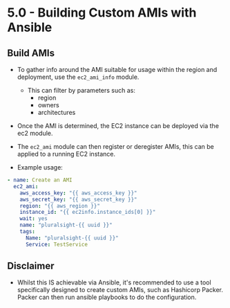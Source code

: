 # 5.0 - Building Custom AMIs with Ansible

## Build AMIs

- To gather info around the AMI suitable for usage within the region and deployment, use the `ec2_ami_info` module.
  - This can filter by parameters such as:
    - region
    - owners
    - architectures

- Once the AMI is determined, the EC2 instance can be deployed via the ec2 module.

- The `ec2_ami` module can then register or deregister AMIs, this can be applied to a running EC2 instance.
- Example usage:

```yaml
- name: Create an AMI
  ec2_ami:
    aws_access_key: "{{ aws_access_key }}"
    aws_secret_key: "{{ aws_secret_key }}"
    region: "{{ aws_region }}"
    instance_id: "{{ ec2info.instance_ids[0] }}"
    wait: yes
    name: "pluralsight-{{ uuid }}"
    tags:
      Name: "pluralsight-{{ uuid }}"
      Service: TestService
```

## Disclaimer

- Whilst this IS achievable via Ansible, it's recommended to use a tool specifically designed to create custom AMIs, such as Hashicorp Packer. Packer can then run ansible playbooks to do the configuration.